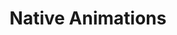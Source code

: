 ---
title: Native Animations
url: /refguide/mobile/designing-mobile-user-interfaces/native-animations/
parent: /refguide/mobile/designing-mobile-user-interfaces/
weight: 60
---